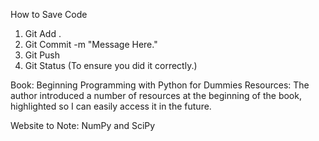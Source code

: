 How to Save Code
1. Git Add .
2. Git Commit -m "Message Here."
3. Git Push
4. Git Status (To ensure you did it correctly.)

Book: Beginning Programming with Python for Dummies
Resources:
The author introduced a number of resources at the beginning of the book, highlighted so I can easily access it in the future.

Website to Note:
NumPy and SciPy